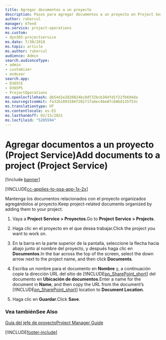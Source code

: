 ```yaml
---
title: Agregar documentos a un proyecto
description: Pasos para agregar documentos a un proyecto en Project Service
author: ruhercul
manager: kfend
ms.service: project-operations
ms.custom:
- dyn365-projectservice
ms.date: 7/30/2018
ms.topic: article
ms.author: ruhercul
audience: Admin
search.audienceType:
- admin
- customizer
- enduser
search.app:
- D365CE
- D365PS
- ProjectOperations
ms.openlocfilehash: db54d1e2820824bc8df32bcb304fd1f22fb694da
ms.sourcegitcommit: fa32b1893286f20271fa4ec4be8fc68bd135f53c
ms.translationtype: HT
ms.contentlocale: es-ES
ms.lasthandoff: 02/15/2021
ms.locfileid: "5285594"
---
```

# <a name="add-documents-to-a-project-project-service"></a><span data-ttu-id="f950b-103">Agregar documentos a un proyecto (Project Service)</span><span class="sxs-lookup"><span data-stu-id="f950b-103">Add documents to a project (Project Service)</span></span>

[!include [banner](../includes/psa-now-project-operations.md)]

[!INCLUDE[cc-applies-to-psa-app-1x-2x](../includes/cc-applies-to-psa-app-1x-2x.md)]

<span data-ttu-id="f950b-104">Mantenga los documentos relacionados con el proyecto organizados agregándolos al proyecto.</span><span class="sxs-lookup"><span data-stu-id="f950b-104">Keep project-related documents organized by adding them to your project.</span></span>  
  
1. <span data-ttu-id="f950b-105">Vaya a **Project Service > Proyectos**.</span><span class="sxs-lookup"><span data-stu-id="f950b-105">Go to **Project Service > Projects**.</span></span>  
  
2. <span data-ttu-id="f950b-106">Haga clic en el proyecto en el que desea trabajar.</span><span class="sxs-lookup"><span data-stu-id="f950b-106">Click the project you want to work on.</span></span>  
  
3. <span data-ttu-id="f950b-107">En la barra en la parte superior de la pantalla, seleccione la flecha hacia abajo junto al nombre del proyecto, y después haga clic en **Documentos**.</span><span class="sxs-lookup"><span data-stu-id="f950b-107">In the bar across the top of the screen, select the down arrow next to the project name, and then click **Documents**.</span></span>  
  
4. <span data-ttu-id="f950b-108">Escriba un nombre para el documento en **Nombre** y, a continuación copie la dirección URL del sitio de [!INCLUDE[pn_SharePoint_short](../includes/pn-sharepoint-short.md)] del documento en **Ubicación de documentos**.</span><span class="sxs-lookup"><span data-stu-id="f950b-108">Enter a name for the document in **Name**,  and then copy the URL from the document’s [!INCLUDE[pn_SharePoint_short](../includes/pn-sharepoint-short.md)] location to **Document Location**.</span></span>  
  
5. <span data-ttu-id="f950b-109">Haga clic en **Guardar**.</span><span class="sxs-lookup"><span data-stu-id="f950b-109">Click **Save**.</span></span>  
  
### <a name="see-also"></a><span data-ttu-id="f950b-110">Vea también</span><span class="sxs-lookup"><span data-stu-id="f950b-110">See Also</span></span>  
 [<span data-ttu-id="f950b-111">Guía del jefe de proyecto</span><span class="sxs-lookup"><span data-stu-id="f950b-111">Project Manager Guide</span></span>](../psa/project-manager-guide.md)


[!INCLUDE[footer-include](../includes/footer-banner.md)]